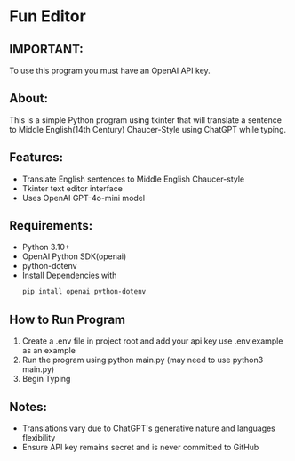 # Fun Editor

## IMPORTANT:
To use this program you must have an OpenAI API key.

## About:
This is a simple Python program using tkinter that will translate a sentence to Middle English(14th Century) Chaucer-Style using ChatGPT while typing.

## Features:
 * Translate English sentences to Middle English Chaucer-style
 * Tkinter text editor interface
 * Uses OpenAI GPT-4o-mini model

## Requirements:
 * Python 3.10+
 * OpenAI Python SDK(openai)
 * python-dotenv
 * Install Dependencies with
   ```bash
   pip intall openai python-dotenv

## How to Run Program
 1. Create a .env file in project root and add your api key use .env.example as an example
 2. Run the program using python main.py (may need to use python3 main.py)
 3. Begin Typing

## Notes:
 * Translations vary due to ChatGPT's generative nature and languages flexibility
 * Ensure API key remains secret and is never committed to GitHub
